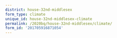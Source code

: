 ```yaml
---
district: house-32nd-middlesex
form_type: climate
unique_id: house-32nd-middlesex-climate
permalink: /2020bq/house-32nd-middlesex/climate/
form_id: '201705916871054'
---
```

